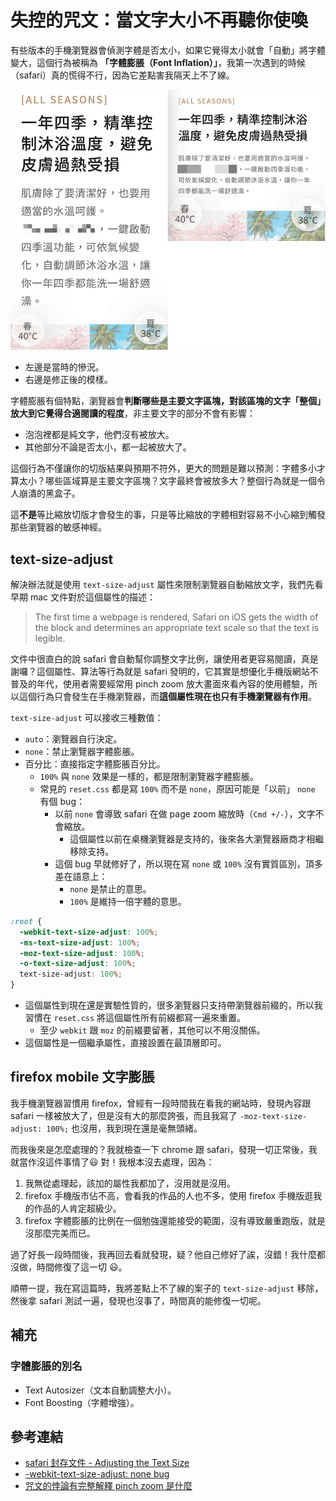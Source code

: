 # 失控的咒文：當文字大小不再聽你使喚

有些版本的手機瀏覽器會偵測字體是否太小，如果它覺得太小就會「自動」將字體變大，這個行為被稱為 **「字體膨脹（Font Inflation）」**，我第一次遇到的時候（safari）真的慌得不行，因為它差點害我隔天上不了線。

![](./assets/problem.png)

- 左邊是當時的慘況。
- 右邊是修正後的模樣。

字體膨脹有個特點，瀏覽器會**判斷哪些是主要文字區塊，對該區塊的文字「整個」放大到它覺得合適閱讀的程度**，非主要文字的部分不會有影響：

- 泡泡裡都是純文字，他們沒有被放大。
- 其他部分不論是否太小，都一起被放大了。

這個行為不僅讓你的切版結果與預期不符外，更大的問題是難以預測：字體多小才算太小？哪些區域算是主要文字區塊？文字最終會被放多大？整個行為就是一個令人崩潰的黑盒子。

這**不是**等比縮放切版才會發生的事，只是等比縮放的字體相對容易不小心縮到觸發那些瀏覽器的敏感神經。

## text-size-adjust

解決辦法就是使用 `text-size-adjust` 屬性來限制瀏覽器自動縮放文字，我們先看早期 mac 文件對於這個屬性的描述：

> The first time a webpage is rendered, Safari on iOS gets the width of the block and determines an appropriate text scale so that the text is legible.

文件中很直白的說 safari 會自動幫你調整文字比例，讓使用者更容易閱讀，真是謝囉？這個屬性、算法等行為就是 safari 發明的，它其實是想優化手機版網站不普及的年代，使用者需要經常用 pinch zoom 放大畫面來看內容的使用體驗，所以這個行為只會發生在手機瀏覽器，而**這個屬性現在也只有手機瀏覽器有作用**。

`text-size-adjust` 可以接收三種數值：

- `auto`：瀏覽器自行決定。
- `none`：禁止瀏覽器字體膨脹。
- 百分比：直接指定字體膨脹百分比。
  - `100%` 與 `none` 效果是一樣的，都是限制瀏覽器字體膨脹。
  - 常見的 `reset.css` 都是寫 `100%` 而不是 `none`，原因可能是「以前」 `none` 有個 bug：
    - 以前 `none` 會導致 safari 在做 page zoom 縮放時（`Cmd +/-`），文字不會縮放。
      - 這個屬性以前在桌機瀏覽器是支持的，後來各大瀏覽器廠商才相繼移除支持。
    - 這個 bug 早就修好了，所以現在寫 `none` 或 `100%` 沒有實質區別，頂多差在語意上：
      - `none` 是禁止的意思。
      - `100%` 是維持一倍字體的意思。

```css
:root {
  -webkit-text-size-adjust: 100%;
  -ms-text-size-adjust: 100%;
  -moz-text-size-adjust: 100%;
  -o-text-size-adjust: 100%;
  text-size-adjust: 100%;
}
```

- 這個屬性到現在還是實驗性質的，很多瀏覽器只支持帶瀏覽器前綴的，所以我習慣在 `reset.css` 將這個屬性所有前綴都寫一遍來重置。
  - 至少 `webkit` 跟 `moz` 的前綴要留著，其他可以不用沒關係。
- 這個屬性是一個繼承屬性，直接設置在最頂層即可。

## firefox mobile 文字膨脹

我手機瀏覽器習慣用 firefox，曾經有一段時間我在看我的網站時，發現內容跟 safari 一樣被放大了，但是沒有大的那麼誇張，而且我寫了 `-moz-text-size-adjust: 100%;` 也沒用，我到現在還是毫無頭緒。

而我後來是怎麼處理的？我就檢查一下 chrome 跟 safari，發現一切正常後，我就當作沒這件事情了😃 對！我根本沒去處理，因為：

1. 我無從處理起，該加的屬性我都加了，沒用就是沒用。
2. firefox 手機版市佔不高，會看我的作品的人也不多，使用 firefox 手機版逛我的作品的人肯定超級少。
3. firefox 字體膨脹的比例在一個勉強還能接受的範圍，沒有導致嚴重跑版，就是沒那麼完美而已。

過了好長一段時間後，我再回去看就發現，疑？他自己修好了誒，沒錯！我什麼都沒做，時間修復了這一切 😃。

順帶一提，我在寫這篇時，我將差點上不了線的案子的 `text-size-adjust` 移除，然後拿 safari 測試一遍，發現也沒事了，時間真的能修復一切呢。

## 補充

### 字體膨脹的別名

- Text Autosizer（文本自動調整大小）。
- Font Boosting（字體增強）。

## 參考連結

- [safari 封存文件 - Adjusting the Text Size](https://developer.apple.com/library/archive/documentation/AppleApplications/Reference/SafariWebContent/AdjustingtheTextSize/AdjustingtheTextSize.html)
- [-webkit-text-size-adjust: none bug](https://bugs.webkit.org/show_bug.cgi?id=56543)
- [咒文的悖論有完整解釋 pinch zoom 是什麼](../2/index.md)
